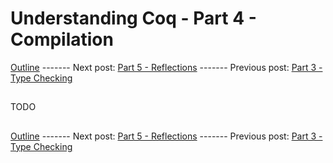 # Understanding Coq - Part 4 - Compilation

[Outline](https://gist.github.com/justinfargnoli/41ab2558183746852e8c30589a4bbbaf) ------- Next post: [Part 5 - Reflections](https://gist.github.com/justinfargnoli/b8837284d9ef53f578405976260b9330) ------- Previous post: [Part 3 - Type Checking](https://gist.github.com/justinfargnoli/8ded6d3c94bcfa82503ffd329460fd75)

##

TODO

##

[Outline](https://gist.github.com/justinfargnoli/41ab2558183746852e8c30589a4bbbaf) ------- Next post: [Part 5 - Reflections](https://gist.github.com/justinfargnoli/b8837284d9ef53f578405976260b9330) ------- Previous post: [Part 3 - Type Checking](https://gist.github.com/justinfargnoli/8ded6d3c94bcfa82503ffd329460fd75)